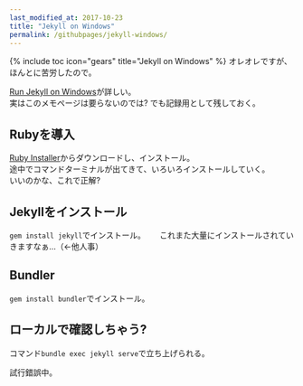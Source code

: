 ```yaml
---
last_modified_at: 2017-10-23
title: "Jekyll on Windows"
permalink: /githubpages/jekyll-windows/
---
```

{% include toc icon="gears" title="Jekyll on Windows" %}
オレオレですが、ほんとに苦労したので。   

[Run Jekyll on Windows](http://jekyll-windows.juthilo.com/)が詳しい。  
実はこのメモページは要らないのでは? でも記録用として残しておく。

## Rubyを導入
[Ruby Installer](https://rubyinstaller.org/)からダウンロードし、インストール。  
途中でコマンドターミナルが出てきて、いろいろインストールしていく。  
いいのかな、これで正解?  

## Jekyllをインストール
`gem install jekyll`でインストール。　　
これまた大量にインストールされていきますなぁ…（←他人事）

## Bundler
`gem install bundler`でインストール。

## ローカルで確認しちゃう?
コマンド`bundle exec jekyll serve`で立ち上げられる。    


試行錯誤中。
